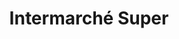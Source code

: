 ---
title: "Intermarché Super"
url: /brassac-les-mines/intermarche-super-rue-des-sarailleres/
shop: supermarché
---